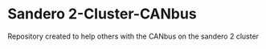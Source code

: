 # Sandero 2-Cluster-CANbus
Repository created to help others with the CANbus on the sandero 2 cluster
